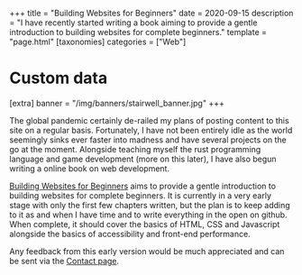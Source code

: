 +++
title = "Building Websites for Beginners"
date = 2020-09-15
description = "I have recently started writing a book aiming to provide a gentle introduction to building websites for complete beginners."
template = "page.html"
[taxonomies]
categories = ["Web"]

# Custom data
[extra]
banner = "/img/banners/stairwell_banner.jpg"
+++
<div class="text-block">

The global pandemic certainly de-railed my plans of posting content to this site on a regular basis. Fortunately, I have not been entirely idle as the world seemingly sinks ever faster into madness and have several projects on the go at the moment. Alongside teaching myself the rust programming language and game development (more on this later), I have also begun writing a online book on web development.

<a href="https://bezpowell.github.io/building_websites_for_beginners/">Building Websites for Beginners</a> aims to provide a gentle introduction to building websites for complete beginners. It is currently in a very early stage with only the first few chapters written, but the plan is to keep adding to it as and when I have time and to write everything in the open on github. When complete, it should cover the basics of HTML, CSS and Javascript alongside the basics of accessibility and front-end performance.

Any feedback from this early version would be much appreciated and can be sent via the <a href="/contact">Contact page</a>.

</div>